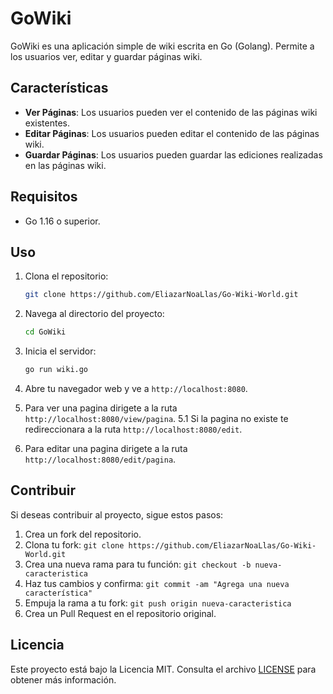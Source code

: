 # GoWiki

GoWiki es una aplicación simple de wiki escrita en Go (Golang). Permite a los usuarios ver, editar y guardar páginas wiki.

## Características

- **Ver Páginas**: Los usuarios pueden ver el contenido de las páginas wiki existentes.
- **Editar Páginas**: Los usuarios pueden editar el contenido de las páginas wiki.
- **Guardar Páginas**: Los usuarios pueden guardar las ediciones realizadas en las páginas wiki.

## Requisitos

- Go 1.16 o superior.

## Uso

1. Clona el repositorio:

    ```bash
    git clone https://github.com/EliazarNoaLlas/Go-Wiki-World.git
    ```

2. Navega al directorio del proyecto:

    ```bash
    cd GoWiki
    ```

3. Inicia el servidor:

    ```bash
    go run wiki.go
    ```

4. Abre tu navegador web y ve a `http://localhost:8080`.
5. Para ver una pagina dirigete a la ruta `http://localhost:8080/view/pagina`.
   5.1 Si la pagina no existe te redireccionara a la ruta `http://localhost:8080/edit`.
6. Para editar una pagina dirigete a la ruta `http://localhost:8080/edit/pagina`.

## Contribuir

Si deseas contribuir al proyecto, sigue estos pasos:

1. Crea un fork del repositorio.
2. Clona tu fork: `git clone https://github.com/EliazarNoaLlas/Go-Wiki-World.git`
3. Crea una nueva rama para tu función: `git checkout -b nueva-caracteristica`
4. Haz tus cambios y confirma: `git commit -am "Agrega una nueva característica"`
5. Empuja la rama a tu fork: `git push origin nueva-caracteristica`
6. Crea un Pull Request en el repositorio original.

## Licencia

Este proyecto está bajo la Licencia MIT. Consulta el archivo [LICENSE](LICENSE) para obtener más información.

